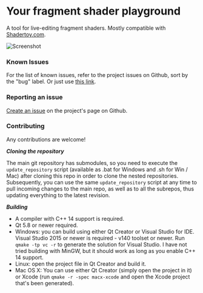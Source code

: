 # Your fragment shader playground

A tool for live-editing fragment shaders. Mostly compatible with [Shadertoy.com](https://www.shadertoy.com/).

![Screenshot](https://i.imgur.com/L8xce5W.png)

### Known Issues
For the list of known issues, refer to the project issues on Github, sort by the "bug" label. Or just use <a href="https://github.com/VioletGiraffe/ShaderPlayground/labels/bug">this link</a>.

### Reporting an issue
<a href="https://github.com/VioletGiraffe/ShaderPlayground/issues/new">Create an issue</a> on the project's page on Github.

### Contributing

Any contributions are welcome!

***Cloning the repository***

   The main git repository has submodules, so you need to execute the `update_repository` script (available as .bat for Windows and .sh for Win / Mac) after cloning this repo in order to clone the nested repositories. Subsequently, you can use the same `update_repository` script at any time to pull incoming changes to the main repo, as well as to all the subrepos, thus updating everything to the latest revision.

***Building***

* A compiler with C++ 14 support is required.
* Qt 5.8 or newer required.
* Windows: you can build using either Qt Creator or Visual Studio for IDE. Visual Studio 2015 or newer is required - v140 toolset or newer. Run `qmake -tp vc -r` to generate the solution for Visual Studio. I have not tried building with MinGW, but it should work as long as you enable C++ 14 support.
* Linux: open the project file in Qt Creator and build it.
* Mac OS X: You can use either Qt Creator (simply open the project in it) or Xcode (run `qmake -r -spec macx-xcode` and open the Xcode project that's been generated).
